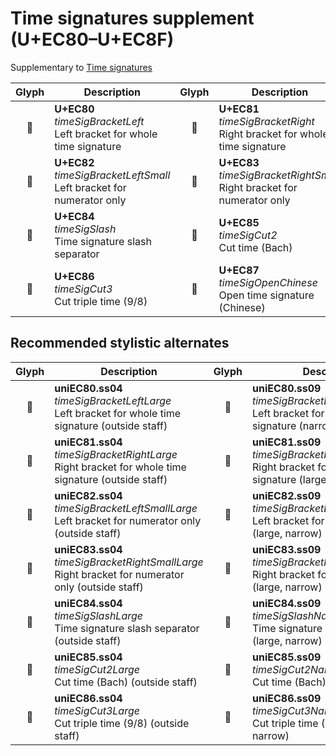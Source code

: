 Time signatures supplement (U+EC80–U+EC8F)
==========================================

Supplementary to [Time signatures](time-signatures.md)

| **Glyph** | **Description** | **Glyph** | **Description**
| :-------: | --------------- | :-------: | ---------------
|<span class="bravura_large">&#xec80;</span> | **U+EC80**<br/>*timeSigBracketLeft*<br/>Left bracket for whole time signature | <span class="bravura_large">&#xec81;</span> | **U+EC81**<br/>*timeSigBracketRight*<br/>Right bracket for whole time signature
|<span class="bravura_large">&#xec82;</span> | **U+EC82**<br/>*timeSigBracketLeftSmall*<br/>Left bracket for numerator only | <span class="bravura_large">&#xec83;</span> | **U+EC83**<br/>*timeSigBracketRightSmall*<br/>Right bracket for numerator only
|<span class="bravura_large">&#xec84;</span> | **U+EC84**<br/>*timeSigSlash*<br/>Time signature slash separator | <span class="bravura_large">&#xec85;</span> | **U+EC85**<br/>*timeSigCut2*<br/>Cut time (Bach)
|<span class="bravura_large">&#xec86;</span> | **U+EC86**<br/>*timeSigCut3*<br/>Cut triple time (9/8) | <span class="bravura_large">&#xec87;</span> | **U+EC87**<br/>*timeSigOpenChinese*<br/>Open time signature (Chinese)

Recommended stylistic alternates
--------------------------------
| **Glyph** | **Description** | **Glyph** | **Description**
| :-------: | --------------- | :-------: | ---------------
|<span class="bravura_large">&#xf4ff;</span> | **uniEC80.ss04**<br/>*timeSigBracketLeftLarge*<br/>Left bracket for whole time signature (outside staff) | <span class="bravura_large">&#xf524;</span> | **uniEC80.ss09**<br/>*timeSigBracketLeftNarrow*<br/>Left bracket for whole time signature (narrow, large)
|<span class="bravura_large">&#xf500;</span> | **uniEC81.ss04**<br/>*timeSigBracketRightLarge*<br/>Right bracket for whole time signature (outside staff) | <span class="bravura_large">&#xf525;</span> | **uniEC81.ss09**<br/>*timeSigBracketRightNarrow*<br/>Right bracket for whole time signature (large, narrow)
|<span class="bravura_large">&#xf501;</span> | **uniEC82.ss04**<br/>*timeSigBracketLeftSmallLarge*<br/>Left bracket for numerator only (outside staff) | <span class="bravura_large">&#xf526;</span> | **uniEC82.ss09**<br/>*timeSigBracketLeftSmallNarrow*<br/>Left bracket for numerator only (large, narrow)
|<span class="bravura_large">&#xf502;</span> | **uniEC83.ss04**<br/>*timeSigBracketRightSmallLarge*<br/>Right bracket for numerator only (outside staff) | <span class="bravura_large">&#xf527;</span> | **uniEC83.ss09**<br/>*timeSigBracketRightSmallNarrow*<br/>Right bracket for numerator only (large, narrow)
|<span class="bravura_large">&#xf503;</span> | **uniEC84.ss04**<br/>*timeSigSlashLarge*<br/>Time signature slash separator (outside staff) | <span class="bravura_large">&#xf528;</span> | **uniEC84.ss09**<br/>*timeSigSlashNarrow*<br/>Time signature slash separator (large, narrow)
|<span class="bravura_large">&#xf504;</span> | **uniEC85.ss04**<br/>*timeSigCut2Large*<br/>Cut time (Bach) (outside staff) | <span class="bravura_large">&#xf529;</span> | **uniEC85.ss09**<br/>*timeSigCut2Narrow*<br/>Cut time (Bach) (large, narrow)
|<span class="bravura_large">&#xf505;</span> | **uniEC86.ss04**<br/>*timeSigCut3Large*<br/>Cut triple time (9/8) (outside staff) | <span class="bravura_large">&#xf52a;</span> | **uniEC86.ss09**<br/>*timeSigCut3Narrow*<br/>Cut triple time (9/8) (large, narrow)
